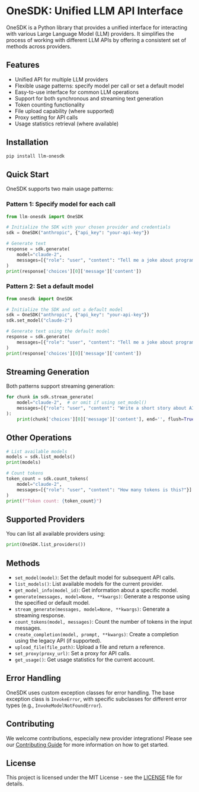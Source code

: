 # OneSDK: Unified LLM API Interface

OneSDK is a Python library that provides a unified interface for interacting with various Large Language Model (LLM) providers. It simplifies the process of working with different LLM APIs by offering a consistent set of methods across providers.

## Features

- Unified API for multiple LLM providers
- Flexible usage patterns: specify model per call or set a default model
- Easy-to-use interface for common LLM operations
- Support for both synchronous and streaming text generation
- Token counting functionality
- File upload capability (where supported)
- Proxy setting for API calls
- Usage statistics retrieval (where available)

## Installation

```bash
pip install llm-onesdk
```

## Quick Start

OneSDK supports two main usage patterns:

### Pattern 1: Specify model for each call

```python
from llm-onesdk import OneSDK

# Initialize the SDK with your chosen provider and credentials
sdk = OneSDK("anthropic", {"api_key": "your-api-key"})

# Generate text
response = sdk.generate(
    model="claude-2",
    messages=[{"role": "user", "content": "Tell me a joke about programming."}]
)
print(response['choices'][0]['message']['content'])
```

### Pattern 2: Set a default model

```python
from onesdk import OneSDK

# Initialize the SDK and set a default model
sdk = OneSDK("anthropic", {"api_key": "your-api-key"})
sdk.set_model("claude-2")

# Generate text using the default model
response = sdk.generate(
    messages=[{"role": "user", "content": "Tell me a joke about programming."}]
)
print(response['choices'][0]['message']['content'])
```

## Streaming Generation

Both patterns support streaming generation:

```python
for chunk in sdk.stream_generate(
    model="claude-2",  # or omit if using set_model()
    messages=[{"role": "user", "content": "Write a short story about AI."}]
):
    print(chunk['choices'][0]['message']['content'], end='', flush=True)
```

## Other Operations

```python
# List available models
models = sdk.list_models()
print(models)

# Count tokens
token_count = sdk.count_tokens(
    model="claude-2",
    messages=[{"role": "user", "content": "How many tokens is this?"}]
)
print(f"Token count: {token_count}")
```

## Supported Providers

You can list all available providers using:

```python
print(OneSDK.list_providers())
```

## Methods

- `set_model(model)`: Set the default model for subsequent API calls.
- `list_models()`: List available models for the current provider.
- `get_model_info(model_id)`: Get information about a specific model.
- `generate(messages, model=None, **kwargs)`: Generate a response using the specified or default model.
- `stream_generate(messages, model=None, **kwargs)`: Generate a streaming response.
- `count_tokens(model, messages)`: Count the number of tokens in the input messages.
- `create_completion(model, prompt, **kwargs)`: Create a completion using the legacy API (if supported).
- `upload_file(file_path)`: Upload a file and return a reference.
- `set_proxy(proxy_url)`: Set a proxy for API calls.
- `get_usage()`: Get usage statistics for the current account.

## Error Handling

OneSDK uses custom exception classes for error handling. The base exception class is `InvokeError`, with specific subclasses for different error types (e.g., `InvokeModelNotFoundError`).

## Contributing

We welcome contributions, especially new provider integrations! Please see our [Contributing Guide](CONTRIBUTING.md) for more information on how to get started.

## License

This project is licensed under the MIT License - see the [LICENSE](LICENSE) file for details.